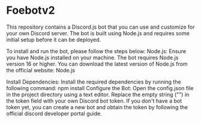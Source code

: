# Foebotv2

This repository contains a Discord.js bot that you can use and customize for your own Discord server. The bot is built using Node.js and requires some initial setup before it can be deployed.

To install and run the bot, please follow the steps below:
Node.js: Ensure you have Node.js installed on your machine. The bot requires Node.js version 16 or higher. You can download the latest version of Node.js from the official website: Node.js

Install Dependencies: Install the required dependencies by running the following command: npm install
Configure the Bot: Open the config.json file in the project directory using a text editor. Replace the empty string ("") in the token field with your own Discord bot token. If you don't have a bot token yet, you can create a new bot and obtain the token by following the official discord developer portal guide.


